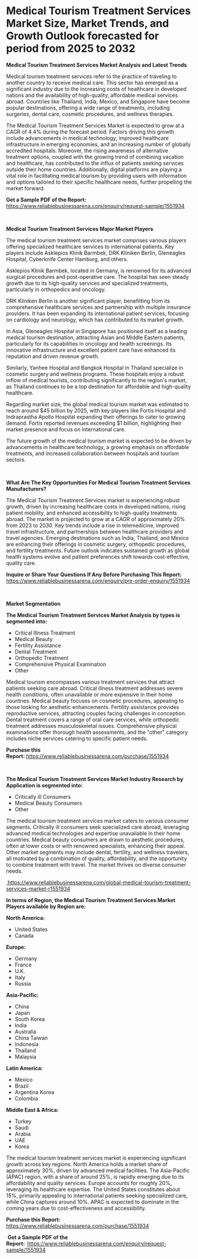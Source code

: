 <p><h1>Medical Tourism Treatment Services Market Size, Market Trends, and Growth Outlook forecasted for period from 2025 to 2032</h1></p><p><strong>Medical Tourism Treatment Services Market Analysis and Latest Trends</strong></p>
<p><p>Medical tourism treatment services refer to the practice of traveling to another country to receive medical care. This sector has emerged as a significant industry due to the increasing costs of healthcare in developed nations and the availability of high-quality, affordable medical services abroad. Countries like Thailand, India, Mexico, and Singapore have become popular destinations, offering a wide range of treatments, including surgeries, dental care, cosmetic procedures, and wellness therapies.</p><p>The Medical Tourism Treatment Services Market is expected to grow at a CAGR of 4.4% during the forecast period. Factors driving this growth include advancements in medical technology, improved healthcare infrastructure in emerging economies, and an increasing number of globally accredited hospitals. Moreover, the rising awareness of alternative treatment options, coupled with the growing trend of combining vacation and healthcare, has contributed to the influx of patients seeking services outside their home countries. Additionally, digital platforms are playing a vital role in facilitating medical tourism by providing users with information and options tailored to their specific healthcare needs, further propelling the market forward.</p></p>
<p><strong>Get a Sample PDF of the Report:&nbsp;</strong> <a href="https://www.reliablebusinessarena.com/enquiry/request-sample/1551934?utm_campaign=3062&utm_medium=2&utm_source=Github&utm_content=ia&utm_term=13042025&utm_id=medical-tourism-treatment-services">https://www.reliablebusinessarena.com/enquiry/request-sample/1551934</a></p>
<p>&nbsp;</p>
<p><strong>Medical Tourism Treatment Services Major Market Players</strong></p>
<p><p>The medical tourism treatment services market comprises various players offering specialized healthcare services to international patients. Key players include Asklepios Klinik Barmbek, DRK Kliniken Berlin, Gleneagles Hospital, Cyberknife Center Hamburg, and others.</p><p>Asklepios Klinik Barmbek, located in Germany, is renowned for its advanced surgical procedures and post-operative care. The hospital has seen steady growth due to its high-quality services and specialized treatments, particularly in orthopedics and oncology.</p><p>DRK Kliniken Berlin is another significant player, benefitting from its comprehensive healthcare services and partnership with multiple insurance providers. It has been expanding its international patient services, focusing on cardiology and neurology, which has contributed to its market growth.</p><p>In Asia, Gleneagles Hospital in Singapore has positioned itself as a leading medical tourism destination, attracting Asian and Middle Eastern patients, particularly for its capabilities in oncology and health screenings. Its innovative infrastructure and excellent patient care have enhanced its reputation and driven revenue growth.</p><p>Similarly, Yanhee Hospital and Bangkok Hospital in Thailand specialize in cosmetic surgery and wellness programs. These hospitals enjoy a robust inflow of medical tourists, contributing significantly to the region's market, as Thailand continues to be a top destination for affordable and high-quality healthcare.</p><p>Regarding market size, the global medical tourism market was estimated to reach around $45 billion by 2025, with key players like Fortis Hospital and Indraprastha Apollo Hospital expanding their offerings to cater to growing demand. Fortis reported revenues exceeding $1 billion, highlighting their market presence and focus on international care.</p><p>The future growth of the medical tourism market is expected to be driven by advancements in healthcare technology, a growing emphasis on affordable treatments, and increased collaboration between hospitals and tourism sectors.</p></p>
<p>&nbsp;</p>
<p><strong>What Are The Key Opportunities For Medical Tourism Treatment Services Manufacturers?</strong></p>
<p><p>The Medical Tourism Treatment Services market is experiencing robust growth, driven by increasing healthcare costs in developed nations, rising patient mobility, and enhanced accessibility to high-quality treatments abroad. The market is projected to grow at a CAGR of approximately 20% from 2023 to 2030. Key trends include a rise in telemedicine, improved travel infrastructure, and partnerships between healthcare providers and travel agencies. Emerging destinations such as India, Thailand, and Mexico are enhancing their offerings in cosmetic surgery, orthopedic procedures, and fertility treatments. Future outlook indicates sustained growth as global health systems evolve and patient preferences shift towards cost-effective, quality care.</p></p>
<p><strong>Inquire or Share Your Questions If Any Before Purchasing This Report:</strong> <a href="https://www.reliablebusinessarena.com/enquiry/pre-order-enquiry/1551934?utm_campaign=3062&utm_medium=2&utm_source=Github&utm_content=ia&utm_term=13042025&utm_id=medical-tourism-treatment-services">https://www.reliablebusinessarena.com/enquiry/pre-order-enquiry/1551934</a></p>
<p>&nbsp;</p>
<p><strong>Market Segmentation</strong></p>
<p><strong>The Medical Tourism Treatment Services Market Analysis by types is segmented into:</strong></p>
<p><ul><li>Critical Illness Treatment</li><li>Medical Beauty</li><li>Fertility Assistance</li><li>Dental Treatment</li><li>Orthopedic Treatment</li><li>Comprehensive Physical Examination</li><li>Other</li></ul></p>
<p><p>Medical tourism encompasses various treatment services that attract patients seeking care abroad. Critical illness treatment addresses severe health conditions, often unavailable or more expensive in their home countries. Medical beauty focuses on cosmetic procedures, appealing to those looking for aesthetic enhancements. Fertility assistance provides reproductive services, attracting couples facing challenges in conception. Dental treatment covers a range of oral care services, while orthopedic treatment addresses musculoskeletal issues. Comprehensive physical examinations offer thorough health assessments, and the "other" category includes niche services catering to specific patient needs.</p></p>
<p><strong>Purchase this Report:&nbsp;</strong><a href="https://www.reliablebusinessarena.com/purchase/1551934?utm_campaign=3062&utm_medium=2&utm_source=Github&utm_content=ia&utm_term=13042025&utm_id=medical-tourism-treatment-services">https://www.reliablebusinessarena.com/purchase/1551934</a></p>
<p>&nbsp;</p>
<p><strong>The Medical Tourism Treatment Services Market Industry Research by Application is segmented into:</strong></p>
<p><ul><li>Critically ill Consumers</li><li>Medical Beauty Consumers</li><li>Other</li></ul></p>
<p><p>The medical tourism treatment services market caters to various consumer segments. Critically ill consumers seek specialized care abroad, leveraging advanced medical technologies and expertise unavailable in their home countries. Medical beauty consumers are drawn to aesthetic procedures, often at lower costs or with renowned specialists, enhancing their appeal. Other market segments may include dental, fertility, and wellness travelers, all motivated by a combination of quality, affordability, and the opportunity to combine treatment with travel. The market thrives on diverse consumer needs.</p></p>
<p><a href="https://www.reliablebusinessarena.com/global-medical-tourism-treatment-services-market-r1551934?utm_campaign=3062&utm_medium=2&utm_source=Github&utm_content=ia&utm_term=13042025&utm_id=medical-tourism-treatment-services">&nbsp;https://www.reliablebusinessarena.com/global-medical-tourism-treatment-services-market-r1551934</a></p>
<p><strong>In terms of Region, the Medical Tourism Treatment Services Market Players available by Region are:</strong></p>
<p>
    <p> <strong> North America: </strong>
        <ul>
            <li>United States</li>
            <li>Canada</li>
        </ul>
        </p> 
    <p> <strong> Europe: </strong>
        <ul>
            <li>Germany</li>
            <li>France</li>
            <li>U.K.</li>
            <li>Italy</li>
            <li>Russia</li>
        </ul>
        </p> 
    <p> <strong> Asia-Pacific: </strong>
        <ul>
            <li>China</li>
            <li>Japan</li>
            <li>South Korea</li>
            <li>India</li>
            <li>Australia</li>
            <li>China Taiwan</li>
            <li>Indonesia</li>
            <li>Thailand</li>
            <li>Malaysia</li>
        </ul>
        </p> 
    <p> <strong> Latin America: </strong>
        <ul>
            <li>Mexico</li>
            <li>Brazil</li>
            <li>Argentina Korea</li>
            <li>Colombia</li>
        </ul>
        </p> 
    <p> <strong> Middle East & Africa: </strong>
        <ul>
            <li>Turkey</li>
            <li>Saudi</li>
            <li>Arabia</li>
            <li>UAE</li>
            <li>Korea</li>
        </ul>
    </p>
    </p>
<p><p>The medical tourism treatment services market is experiencing significant growth across key regions. North America holds a market share of approximately 30%, driven by advanced medical facilities. The Asia-Pacific (APAC) region, with a share of around 25%, is rapidly emerging due to its affordability and quality services. Europe accounts for roughly 20%, leveraging its healthcare expertise. The United States constitutes about 15%, primarily appealing to international patients seeking specialized care, while China captures around 10%. APAC is expected to dominate in the coming years due to cost-effectiveness and accessibility.</p></p>
<p><strong>Purchase this Report: </strong><a href="https://www.reliablebusinessarena.com/purchase/1551934?utm_campaign=3062&utm_medium=2&utm_source=Github&utm_content=ia&utm_term=13042025&utm_id=medical-tourism-treatment-services">https://www.reliablebusinessarena.com/purchase/1551934</a></p>
<p>&nbsp;<strong>Get a Sample PDF of the Report:&nbsp;&nbsp;</strong><a href="https://www.reliablebusinessarena.com/enquiry/request-sample/1551934?utm_campaign=3062&utm_medium=2&utm_source=Github&utm_content=ia&utm_term=13042025&utm_id=medical-tourism-treatment-services">https://www.reliablebusinessarena.com/enquiry/request-sample/1551934</a></p>
<p><strong></strong></p>
<p><p></p><p></p><p></p></p>